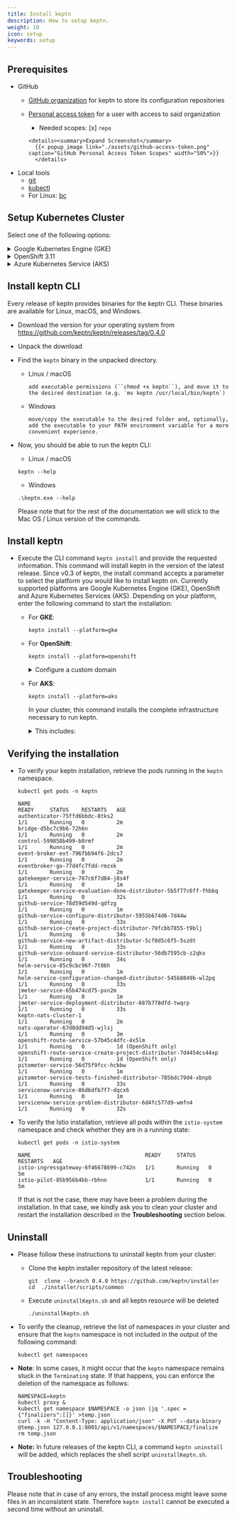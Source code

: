 ```yaml
---
title: Install keptn
description: How to setup keptn.
weight: 10
icon: setup
keywords: setup
---
```


## Prerequisites
- GitHub
  - [GitHub organization](https://github.com/organizations/new) for keptn to store its configuration repositories
  - [Personal access token](https://help.github.com/en/articles/creating-a-personal-access-token-for-the-command-line) for a user with access to said organization

      -  Needed scopes: [x] `repo`

        <details><summary>Expand Screenshot</summary>
          {{< popup_image link="./assets/github-access-token.png" 
        caption="GitHub Personal Access Token Scopes" width="50%">}}
          </details>

- Local tools
  - [git](https://git-scm.com/)
  - [kubectl](https://kubernetes.io/docs/tasks/tools/install-kubectl/)
  - For Linux: [bc](https://www.gnu.org/software/bc/manual/html_mono/bc.html)

## Setup Kubernetes Cluster
Select one of the following options:

<details><summary>Google Kubernetes Engine (GKE)</summary>
<p>

1. Install local tools
  - [gcloud](https://cloud.google.com/sdk/gcloud/)
  - [python 2.7](https://www.python.org/downloads/release/python-2716/) (required for Ubuntu 19.04)

2. Create GKE cluster
  - Master version >= `1.11.x` (tested version: `1.12.8-gke.10`)
  - One **n1-standard-4** node
  - Image type `ubuntu` or `cos` (if you plan to use Dynatrace monitoring, select `ubuntu` for a more [convenient setup](../../monitoring/dynatrace/))
  - Sample script to create such cluster (adapt the values according to your needs)

    ```console
    // set environment variables
    PROJECT=nameofgcloudproject
    CLUSTER_NAME=nameofcluster
    ZONE=us-central1-a
    REGION=us-central1
    GKE_VERSION="1.12.8-gke.10"
    ```

    ```console
    gcloud beta container --project $PROJECT clusters create $CLUSTER_NAME --zone $ZONE --no-enable-basic-auth --cluster-version $GKE_VERSION --machine-type "n1-standard-4" --image-type "UBUNTU" --disk-type "pd-standard" --disk-size "100" --metadata disable-legacy-endpoints=true --scopes "https://www.googleapis.com/auth/devstorage.read_only","https://www.googleapis.com/auth/logging.write","https://www.googleapis.com/auth/monitoring","https://www.googleapis.com/auth/servicecontrol","https://www.googleapis.com/auth/service.management.readonly","https://www.googleapis.com/auth/trace.append" --num-nodes "1" --enable-cloud-logging --enable-cloud-monitoring --no-enable-ip-alias --network "projects/$PROJECT/global/networks/default" --subnetwork "projects/$PROJECT/regions/$REGION/subnetworks/default" --addons HorizontalPodAutoscaling,HttpLoadBalancing --no-enable-autoupgrade
    ```
 </p>
</details>

<!--
<details><summary>Pivotal Container Service (PKS)</summary>
<p>

1. Install local tools
  - [pks CLI - v1.0.4](https://docs.pivotal.io/runtimes/pks/1-4/installing-pks-cli.html)

1. Create PKS cluster on GCP
  - Use the provided instructions for [Enterprise Pivotal Container Service (Enterprise PKS) installation on GCP](https://docs.pivotal.io/runtimes/pks/1-4/gcp-index.html)

  - Create a PKS cluster by using the PKS CLI and executing the following command:

    ```console
    // set environment variables
    CLUSTER_NAME=nameofcluster
    HOST_NAME=hostname
    PLAN=small
    ```

    ```console
    pks create-cluster $CLUSTER_NAME --external-hostname $HOST_NAME --plan $PLAN
    ```

* **Note** For the keptn installation, the *Cluster CIDR Range* and *Services CIDR Range* are required. The values for these two properties you find in your PCF OpsManager. 

    * Login to your PCF OpsManager
    * Click on the **Enterprise PKS** tile and go to **Networking**
    * The networking configuration shows the values for the *Kubernetes Pod Network CIDR Range* (Cluster CIDR Range) and *Kubernetes Service Network CIDR Range* (Services CIDR Range).
    {{< popup_image link="./assets/cluster-services-ip.png" caption="Kubernetes Pod and Services Network CIDR Range" width="40%">}}

</p>
</details>
-->


<details><summary>OpenShift 3.11</summary>
<p>

1. Install local tools

  - [oc CLI - v3.11](https://github.com/openshift/origin/releases/tag/v3.11.0)


1. On the OpenShift master node, execute the following steps:

    - Set up the required permissions for your user:

      ```
      oc adm policy --as system:admin add-cluster-role-to-user cluster-admin <OPENSHIFT_USER_NAME>
      ```

    - Set up the required permissions for the installer pod:

      ```
      oc adm policy  add-cluster-role-to-user cluster-admin system:serviceaccount:default:default
      oc adm policy  add-cluster-role-to-user cluster-admin system:serviceaccount:kube-system:default
      ```

    - Enable admission WebHooks on your OpenShift master node:

      ```
      sudo -i
      cp -n /etc/origin/master/master-config.yaml /etc/origin/master/master-config.yaml.backup
      oc ex config patch /etc/origin/master/master-config.yaml --type=merge -p '{
        "admissionConfig": {
          "pluginConfig": {
            "ValidatingAdmissionWebhook": {
              "configuration": {
                "apiVersion": "apiserver.config.k8s.io/v1alpha1",
                "kind": "WebhookAdmission",
                "kubeConfigFile": "/dev/null"
              }
            },
            "MutatingAdmissionWebhook": {
              "configuration": {
                "apiVersion": "apiserver.config.k8s.io/v1alpha1",
                "kind": "WebhookAdmission",
                "kubeConfigFile": "/dev/null"
              }
            }
          }
        }
      }' >/etc/origin/master/master-config.yaml.patched
      if [ $? == 0 ]; then
        mv -f /etc/origin/master/master-config.yaml.patched /etc/origin/master/master-config.yaml
        /usr/local/bin/master-restart api && /usr/local/bin/master-restart controllers
      else
        exit
      fi
      ```

</p>
</details>

<details><summary>Azure Kubernetes Service (AKS)</summary>
<p>

1. Install local tools
  - [az](https://docs.microsoft.com/en-us/cli/azure/install-azure-cli)

2. Create AKS cluster
  - Master version >= `1.12.x` (tested version: `1.12.8`)
  - One **B4ms** node
 
 </p>
</details>

<!-- 
<details><summary>Amazon Elastic Container Service (EKS)</summary>
<p>

1. Install local tools

1. Create EKS cluster on AWS
</p>
</details>

-->

## Install keptn CLI
Every release of keptn provides binaries for the keptn CLI. These binaries are available for Linux, macOS, and Windows.

- Download the version for your operating system from https://github.com/keptn/keptn/releases/tag/0.4.0
- Unpack the download
- Find the `keptn` binary in the unpacked directory.
  - Linux / macOS
    
        add executable permissions (``chmod +x keptn``), and move it to the desired destination (e.g. `mv keptn /usr/local/bin/keptn`)

  - Windows

        move/copy the executable to the desired folder and, optionally, add the executable to your PATH environment variable for a more convenient experience.

- Now, you should be able to run the keptn CLI: 
    - Linux / macOS

    ```console
    keptn --help
    ```
    
    - Windows

    ```console
    .\keptn.exe --help
    ```

    Please note that for the rest of the documentation we will stick to the Mac OS / Linux version of the commands.

## Install keptn

- Execute the CLI command `keptn install` and provide the requested information. This command will install keptn in the version of the latest release. Since v0.3 of keptn, the install command accepts a parameter to select the platform you would like to install keptn on. Currently supported platforms are Google Kubernetes Engine (GKE), OpenShift and Azure Kubernetes Services (AKS). Depending on your platform, enter the following command to start the installation:

  - For **GKE**:
    ```console
    keptn install --platform=gke
    ```

  - For **OpenShift**:
    ```console
    keptn install --platform=openshift
    ```
    <details><summary>Configure a custom domain</summary>
    <p>
    In case you have a custom domain or can not use xip.io (e.g., because you are running in AWS which will create ELBs for you), there is a script provided to configure keptn to use your custom domain.
    Checkout the script:
    ```console
    git clone --branch 0.4.0 https://github.com/keptn/installer 
    cd installer/scripts/common
    ```
    Run the script:
    ```console
    ./updateDomain.sh YOURDOMAIN
    ```
    This will provide you a KEPTN_ENDPOINT and KEPTN_API_TOKEN at the end of the script which you can use to [authenticate the keptn CLI](../../reference/cli/#keptn-auth).
    </p>
    </details>


  - For **AKS**:
    ```console
    keptn install --platform=aks
    ```

    In your cluster, this command installs the complete infrastructure necessary to run keptn. 
        <details><summary>This includes:</summary>
            <ul>
            <li>Istio</li>
            <li>An Elasticsearch/Kibana Stack for the keptn's log</li>
            <li>A NATS Cluster</li>
            <li>The keptn core services:</li>
                <ul>
                    <li>authenticator</li>
                    <li>bridge</li>
                    <li>control</li>
                    <li>eventbroker</li>
                    <li>eventbroker-ext</li>
                </ul>
            <li>The services are required to deploy artifacts and to demonstrate the self-healing use cases:</li>
                <ul>
                    <li>github-services</li>
                    <li>helm-service</li>
                    <li>jmeter-service</li>
                    <li>gatekeeper-service</li>
                    <li>pitometer-service</li>
                    <li>serviceNow-service</li>
                    <li>openshift-route-service (OpenShift only)</li>
                </ul>
            </ul>
        </details>


## Verifying the installation

- To verify your keptn installation, retrieve the pods running in the `keptn` namespace.

  ```console
  kubectl get pods -n keptn
  ```

  ```console
  NAME                                                              READY     STATUS    RESTARTS   AGE
  authenticator-75ffd6bbdc-8tks2                                    1/1       Running   0          2m
  bridge-d5bc7c9b6-72h6n                                            1/1       Running   0          2m
  control-599858b499-b8rmf                                          1/1       Running   0          2m
  event-broker-ext-796fbb94f6-2dcs7                                 1/1       Running   0          2m
  eventbroker-go-77d4fc7fdd-rmzxk                                   1/1       Running   0          2m
  gatekeeper-service-787c6f7d84-j8s4f                               1/1       Running   0          1m
  gatekeeper-service-evaluation-done-distributor-5b5f77c6ff-fhbbq   1/1       Running   0          32s
  github-service-78d59d549d-qdfzg                                   1/1       Running   0          1m
  github-service-configure-distributor-5955b674d6-7d44w             1/1       Running   0          33s
  github-service-create-project-distributor-79fcbb7855-t9blj        1/1       Running   0          34s
  github-service-new-artifact-distributor-5cf8d5c6f5-5szdt          1/1       Running   0          33s
  github-service-onboard-service-distributor-56db7595cb-z2qkx       1/1       Running   0          34s
  helm-service-85c9cbc96f-7t86h                                     1/1       Running   0          1m
  helm-service-configuration-changed-distributor-545b8849b-wl2pq    1/1       Running   0          33s
  jmeter-service-65b474cd75-pxn2m                                   1/1       Running   0          1m
  jmeter-service-deployment-distributor-687b778dfd-twqrp            1/1       Running   0          33s
  keptn-nats-cluster-1                                              1/1       Running   0          2m
  nats-operator-67d8dd94d5-wjlsj                                    1/1       Running   0          3m
  openshift-route-service-57b45c4dfc-4x5lm                          1/1       Running   0          1d (OpenShift only)
  openshift-route-service-create-project-distributor-7d4454cs44xp   1/1       Running   0          1d (OpenShift only)
  pitometer-service-56d75f9fcc-hcbbw                                1/1       Running   0          1m
  pitometer-service-tests-finished-distributor-785bdc79d4-xbnpb     1/1       Running   0          33s
  servicenow-service-86d6dfb7f7-dqcx6                               1/1       Running   0          1m
  servicenow-service-problem-distributor-6d4fc577d9-wmfn4           1/1       Running   0          32s
  ```
- To verify the Istio installation, retrieve all pods within the `istio-system` namespace and check whether they are in a running state:
  
  ```console
  kubectl get pods -n istio-system
  ```

  ```console
  NAME                                    READY     STATUS    RESTARTS   AGE
  istio-ingressgateway-6f46678699-c742n   1/1       Running   0          5m
  istio-pilot-85b956b4bb-rbhnn            1/1       Running   0          5m
  ```
  If that is not the case, there may have been a problem during the installation. In that case, we kindly ask you to clean your cluster and restart the installation described in the **Troubleshooting** section below.

## Uninstall

- Please follow these instructions to uninstall keptn from your cluster:

  - Clone the keptn installer repository of the latest release:

    ``` console
    git  clone --branch 0.4.0 https://github.com/keptn/installer
    cd  ./installer/scripts/common
    ``` 

  - Execute `uninstallKeptn.sh` and all keptn resource will be deleted

    ```console
    ./uninstallKeptn.sh
    ```

- To verify the cleanup, retrieve the list of namespaces in your cluster and ensure that the `keptn` namespace is not included in the output of the following command:

  ```console
  kubectl get namespaces
  ```

- **Note**: In some cases, it might occur that the `keptn` namespace remains stuck in the `Terminating` state. If that happens, you can enforce the deletion of the namespace as follows:

  ```console
  NAMESPACE=keptn
  kubectl proxy &
  kubectl get namespace $NAMESPACE -o json |jq '.spec = {"finalizers":[]}' >temp.json
  curl -k -H "Content-Type: application/json" -X PUT --data-binary @temp.json 127.0.0.1:8001/api/v1/namespaces/$NAMESPACE/finalize
  rm temp.json
  ```

- **Note:** In future releases of the keptn CLI, a command `keptn uninstall` will be added, which replaces the shell script `uninstallKeptn.sh`.

## Troubleshooting

Please note that in case of any errors, the install process might leave some files in an inconsistent state. Therefore `keptn install` cannot be executed a second time without an uninstall.
